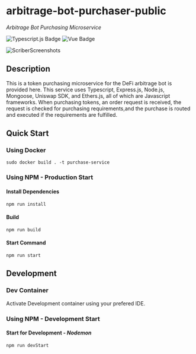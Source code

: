 # arbitrage-bot-purchaser-public
_Arbitrage Bot Purchasing Microservice_

![Typescript.js Badge](https://img.shields.io/badge/JavaScript-Typescript-green) ![Vue Badge](https://img.shields.io/badge/Framework-VUE-green)

![ScriberScreenshots](readme-images/example.png)

## Description

This is a token purchasing microservice for the DeFi arbitrage bot is provided here. This service uses Typescript, Express.js, Node.js, Mongoose, Uniswap SDK, and Ethers.js, all of which are Javascript frameworks. When purchasing tokens, an order request is received, the request is checked for purchasing requirements,and the purchase is routed and executed if the requirements are fulfilled.

## Quick Start

### Using Docker
```
sudo docker build . -t purchase-service
```

### Using NPM - Production Start
#### Install Dependencies
```
npm run install
```

#### Build
```
npm run build
```

#### Start Command
```
npm run start
```
## Development
### Dev Container
Activate Development container using your prefered IDE.
### Using NPM - Development Start
#### Start for Development - _Nodemon_
```
npm run devStart
```